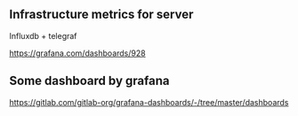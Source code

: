 ## Infrastructure metrics for server 
Influxdb + telegraf

https://grafana.com/dashboards/928

## Some dashboard by grafana

https://gitlab.com/gitlab-org/grafana-dashboards/-/tree/master/dashboards
